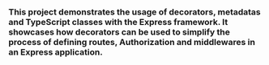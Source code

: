 ### This project demonstrates the usage of decorators, metadatas and TypeScript classes with the Express framework. It showcases how decorators can be used to simplify the process of defining routes, Authorization and middlewares in an Express application.